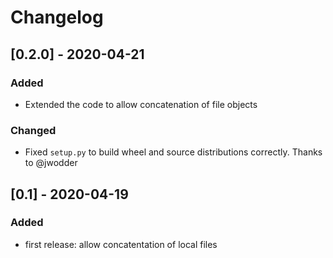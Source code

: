 # Changelog

## [0.2.0] - 2020-04-21
### Added
- Extended the code to allow concatenation of file objects

### Changed
- Fixed `setup.py` to build wheel and source distributions correctly. Thanks to @jwodder

## [0.1] - 2020-04-19
### Added
- first release: allow concatentation of local files
